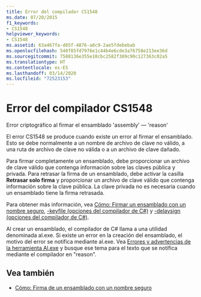 ```yaml
---
title: Error del compilador CS1548
ms.date: 07/20/2015
f1_keywords:
- CS1548
helpviewer_keywords:
- CS1548
ms.assetid: 63a467fa-d85f-4876-a8c9-2ae5fdebebab
ms.openlocfilehash: 540f85fd7976e1c44b4e6cde3a76758e213ee36d
ms.sourcegitcommit: 7588136e355e10cbc2582f389c90c127363c02a5
ms.translationtype: HT
ms.contentlocale: es-ES
ms.lasthandoff: 03/14/2020
ms.locfileid: "72523153"
---
```

# <a name="compiler-error-cs1548"></a>Error del compilador CS1548
Error criptográfico al firmar el ensamblado 'assembly' — 'reason'  
  
 El error CS1548 se produce cuando existe un error al firmar el ensamblado. Esto se debe normalmente a un nombre de archivo de clave no válido, a una ruta de archivo de clave no válida o a un archivo de clave dañado.  
  
 Para firmar completamente un ensamblado, debe proporcionar un archivo de clave válido que contenga información sobre las claves pública y privada. Para retrasar la firma de un ensamblado, debe activar la casilla **Retrasar solo firma** y proporcionar un archivo de clave válido que contenga información sobre la clave pública. La clave privada no es necesaria cuando un ensamblado tiene la firma retrasada.  
  
 Para obtener más información, vea [Cómo: Firmar un ensamblado con un nombre seguro](../../../standard/assembly/sign-strong-name.md), [-keyfile (opciones del compilador de C#)](../compiler-options/keyfile-compiler-option.md) y [-delaysign (opciones del compilador de C#)](../compiler-options/delaysign-compiler-option.md).  
  
 Al crear un ensamblado, el compilador de C# llama a una utilidad denominada al.exe. Si existe un error en la creación del ensamblado, el motivo del error se notifica mediante al.exe. Vea [Errores y advertencias de la herramienta Al.exe](../../../framework/tools/al-exe-assembly-linker.md#errors-and-warnings) y busque ese tema para el texto que se notifica mediante el compilador en "reason".  
  
## <a name="see-also"></a>Vea también

- [Cómo: Firma de un ensamblado con un nombre seguro](../../../standard/assembly/sign-strong-name.md)
